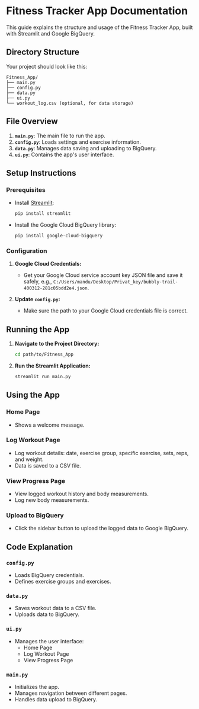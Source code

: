 # Fitness Tracker App Documentation

This guide explains the structure and usage of the Fitness Tracker App, built with Streamlit and Google BigQuery.

## Directory Structure

Your project should look like this:

```
Fitness_App/
├── main.py
├── config.py
├── data.py
├── ui.py
└── workout_log.csv (optional, for data storage)
```

## File Overview

1. **`main.py`**: The main file to run the app.
2. **`config.py`**: Loads settings and exercise information.
3. **`data.py`**: Manages data saving and uploading to BigQuery.
4. **`ui.py`**: Contains the app's user interface.

## Setup Instructions

### Prerequisites

- Install [Streamlit](https://docs.streamlit.io/library/get-started/installation):
  ```bash
  pip install streamlit
  ```
- Install the Google Cloud BigQuery library:
  ```bash
  pip install google-cloud-bigquery
  ```

### Configuration

1. **Google Cloud Credentials:**
   - Get your Google Cloud service account key JSON file and save it safely, e.g., `C:/Users/mandu/Desktop/Privat_key/bubbly-trail-400312-281c05bdd2e4.json`.

2. **Update `config.py`:**
   - Make sure the path to your Google Cloud credentials file is correct.

## Running the App

1. **Navigate to the Project Directory:**
   ```bash
   cd path/to/Fitness_App
   ```

2. **Run the Streamlit Application:**
   ```bash
   streamlit run main.py
   ```

## Using the App

### Home Page

- Shows a welcome message.

### Log Workout Page

- Log workout details: date, exercise group, specific exercise, sets, reps, and weight.
- Data is saved to a CSV file.

### View Progress Page

- View logged workout history and body measurements.
- Log new body measurements.

### Upload to BigQuery

- Click the sidebar button to upload the logged data to Google BigQuery.

## Code Explanation

### `config.py`
- Loads BigQuery credentials.
- Defines exercise groups and exercises.

### `data.py`
- Saves workout data to a CSV file.
- Uploads data to BigQuery.

### `ui.py`
- Manages the user interface:
  - Home Page
  - Log Workout Page
  - View Progress Page

### `main.py`
- Initializes the app.
- Manages navigation between different pages.
- Handles data upload to BigQuery.